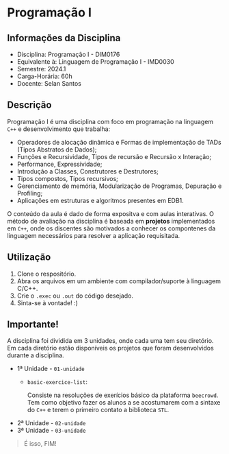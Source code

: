 # Programação I
## Informações da Disciplina
* Disciplina: Programação I - DIM0176
* Equivalente à: Linguagem de Programação I - IMD0030
* Semestre: 2024.1
* Carga-Horária: 60h
* Docente: Selan Santos
## Descrição
Programação I é uma disciplina com foco em programação na linguagem `C++` e desenvolvimento que trabalha:
* Operadores de alocação dinâmica e Formas de implementação de TADs (Tipos Abstratos de Dados);
* Funções e Recursividade, Tipos de recursão e Recursão x Interação;
* Performance, Expressividade;
* Introdução a Classes, Construtores e Destrutores;
* Tipos compostos, Tipos recursivos;
* Gerenciamento de memória, Modularização de Programas, Depuração e Profiling;
* Aplicações em estruturas e algoritmos presentes em EDB1.

O conteúdo da aula é dado de forma expositva e com aulas interativas. O método de avaliação na disciplina é baseada em **projetos** implementados em `C++`, onde os discentes são motivados a conhecer os compontenes da linguagem necessários para resolver a aplicação requisitada. 
## Utilização
1. Clone o respositório.
2. Abra os arquivos em um ambiente com compilador/suporte à linguagem C/C++.
3. Crie o `.exec` ou `.out` do código desejado.
4. Sinta-se à vontade! :)
## Importante!
A disciplina foi dividida em 3 unidades, onde cada uma tem seu diretório. Em cada diretório estão disponíveis os projetos que foram desenvolvidos durante a disciplina.
* 1ª Unidade - `01-unidade`
  * `basic-exercice-list`:
    
    Consiste na resoluções de exerícios básico da plataforma `beecrowd`. Tem como objetivo fazer os alunos a se acostumarem com a sintaxe do `C++` e terem o primeiro contato a biblioteca 
    `STL`.
* 2ª Unidade - `02-unidade`
* 3ª Unidade - `03-unidade`
  
> É isso, FIM!
